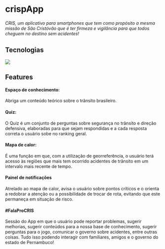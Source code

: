 # crispApp

<h6> CRIS, um aplicativo para smartphones que tem como propósito a mesma missão de São Cristóvão que é ter firmeza e vigilância para que todos cheguem no destino sem acidentes! </h6>

## Tecnologias
<img src="https://i1.wp.com/blog.alexdevero.com/wp-content/uploads/2018/12/react-native-expo-how-to-build-your-first-mobile-app.jpg?w=1024&ssl=1"/> 

## Features

 <h4>Espaço de conhecimento:</h4> 
  Abriga um conteúdo teórico sobre o trânsito brasileiro.
 <h4>Quiz:</h4> 
  O Quiz é um conjunto de perguntas sobre segurança no trânsito e direção defensiva, elaboradas para que sejam respondidas e a cada resposta correta o usuário sobe no ranking geral.
 <h4>Mapa de calor:</h4>
  É uma função em que, com a utilização de georreferência, o usuário terá acesso às regiões que mais tem ocorrido acidentes de trânsito em um intervalo mais recente de tempo.
  <h4>Painel de notificações</h4>
  Atrelado ao mapa de calor, avisa o usuário sobre pontos críticos e o orienta a redobrar a atenção ou a possibilidade de trocar de rota, evitando que este permaneça em situação de risco.
  <h4>#FalaProCRIS</h4>
  Sessão do App em que o usuário pode reportar problemas, sugerir melhorias, sugerir conteúdos para a nossa base de conhecimento, sugerir perguntas para o jogo, comunicar o governo sobre acidentes, entre outras coisas.
Tudo isso podendo interagir com familiares, amigos e o governo do estado de Pernambuco!


